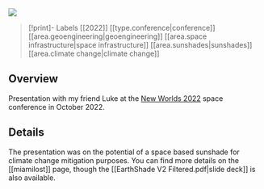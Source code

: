 <img src="https://i.redd.it/qf6v1da8t8la1.jpg" class="header-image">

> [!print]- Labels
> [[2022]]
> [[type.conference|conference]]
> [[area.geoengineering|geoengineering]]
> [[area.space infrastructure|space infrastructure]]
> [[area.sunshades|sunshades]]
> [[area.climate change|climate change]]

## Overview
Presentation with my friend Luke at the [New Worlds 2022](https://www.eventcreate.com/e/new-worlds#:~:text=Discussion%20%2D%20Project%3A%20EarthShade,safely%3F%20Let%27s%20discuss.) space conference in October 2022.

## Details
The presentation was on the potential of a space based sunshade for climate change mitigation purposes. You can find more details on the [[miamilost]] page, though the [[EarthShade V2 Filtered.pdf|slide deck]] is also available.